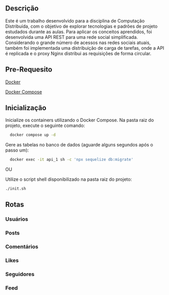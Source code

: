 ## Descrição
Este é um trabalho desenvolvido para a disciplina de Computação Distribuída, com o objetivo de explorar tecnologias e padrões de projeto estudados durante as aulas. Para aplicar os conceitos aprendidos, foi desenvolvida uma API REST para uma rede social simplificada. Considerando o grande número de acessos nas redes sociais atuais, também foi implementada uma distribuição de carga de tarefas, onde a API é replicada e o proxy Nginx distribui as requisições de forma circular.

## Pre-Requesito
[Docker](https://docs.docker.com/engine/install/)

[Docker Compose](https://docs.docker.com/compose/install/)

## Inicialização

Inicialize os containers utilizando o Docker Compose. Na pasta raiz do projeto, execute o seguinte comando:
```bash
  docker compose up -d
```

Gere as tabelas no banco de dados (aguarde alguns segundos após o passo um):
```bash
  docker exec -it api_1 sh -c 'npx sequelize db:migrate'
```

OU

Utilize o script shell disponibilizado na pasta raiz do projeto:
```bash
./init.sh
```

## Rotas

### Usuários
### Posts
### Comentários
### Likes
### Seguidores
### Feed
